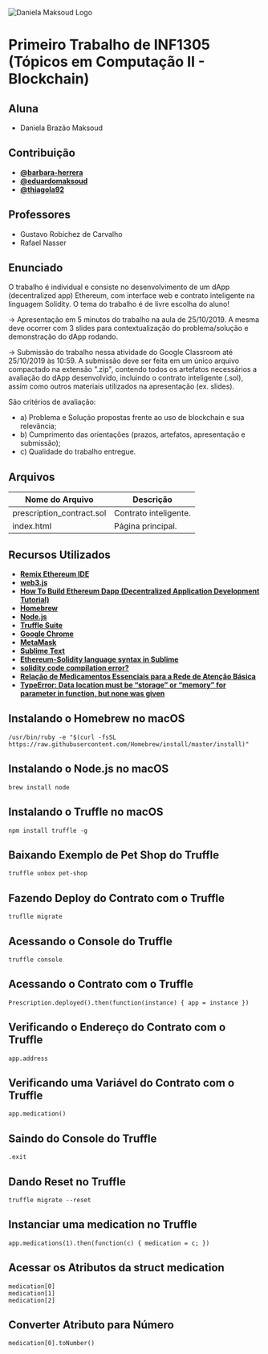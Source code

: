 ![Daniela Maksoud Logo](http://sempregatas.com.br/imagens/Logo.png)

# Primeiro Trabalho de INF1305 (Tópicos em Computação II - Blockchain)

## Aluna

- Daniela Brazão Maksoud

## Contribuição

- **[@barbara-herrera](https://github.com/barbara-herrera)**
- **[@eduardomaksoud](https://github.com/eduardomaksoud)**
- **[@thiagola92](https://github.com/thiagola92)**

## Professores

- Gustavo Robichez de Carvalho
- Rafael Nasser

## Enunciado

O trabalho é individual e consiste no desenvolvimento de um dApp (decentralized app) Ethereum, com interface web e contrato inteligente na linguagem Solidity. O tema do trabalho é de livre escolha do aluno!

-> Apresentação em 5 minutos do trabalho na aula de 25/10/2019. A mesma deve ocorrer com 3 slides para contextualização do problema/solução e demonstração do dApp rodando. 

-> Submissão do trabalho nessa atividade do Google Classroom até 25/10/2019 às 10:59. A submissão deve ser feita em um único arquivo compactado na extensão ".zip", contendo todos os artefatos necessários a avaliação do dApp desenvolvido, incluindo o contrato inteligente (.sol), assim como outros materiais utilizados na apresentação (ex. slides).

São critérios de avaliação: 
- a) Problema e Solução propostas frente ao uso de blockchain e sua relevância;
- b) Cumprimento das orientações (prazos, artefatos, apresentação e submissão);
- c) Qualidade do trabalho entregue.

## Arquivos

| Nome do Arquivo | Descrição |
| ------------- | ------------- |
| prescription_contract.sol  | Contrato inteligente. |
| index.html | Página principal.  |

## Recursos Utilizados

- **[Remix Ethereum IDE](https://remix.ethereum.org/)**
- **[web3.js](https://web3js.readthedocs.io/)**
- **[How To Build Ethereum Dapp (Decentralized Application Development Tutorial)](https://www.youtube.com/watch?v=3681ZYbDSSk&feature=youtu.be)**
- **[Homebrew](https://brew.sh/index_pt-br)**
- **[Node.js](https://nodejs.org/en/)**
- **[Truffle Suite](https://www.trufflesuite.com/)**
- **[Google Chrome](https://www.google.com/intl/pt-BR/chrome/)**
- **[MetaMask](https://metamask.io/)**
- **[Sublime Text](https://www.sublimetext.com/)**
- **[Ethereum-Solidity language syntax in Sublime](https://medium.com/coinmonks/ethereum-solidity-language-syntax-in-sublime-1532e6f3646d)**
- **[solidity code compilation error?](https://ethereum.stackexchange.com/questions/66104/solidity-code-compilation-error)**
- **[Relação de Medicamentos Essenciais para a Rede de Atenção Básica](http://www2.fm.usp.br/gdc/docs/cseb_17_REMUME_Rede_Basica.pdf)**
- **[TypeError: Data location must be “storage” or “memory” for parameter in function, but none was given
](https://ethereum.stackexchange.com/questions/63294/typeerror-data-location-must-be-storage-or-memory-for-parameter-in-function)**

## Instalando o Homebrew no macOS

```
/usr/bin/ruby -e "$(curl -fsSL https://raw.githubusercontent.com/Homebrew/install/master/install)"
```

## Instalando o Node.js no macOS

```
brew install node
```

## Instalando o Truffle no macOS

```
npm install truffle -g
```

## Baixando Exemplo de Pet Shop do Truffle

```
truffle unbox pet-shop
```

## Fazendo Deploy do Contrato com o Truffle

```
truflle migrate
```

## Acessando o Console do Truffle

```
truffle console
```

## Acessando o Contrato com o Truffle

``` 
Prescription.deployed().then(function(instance) { app = instance })
```

## Verificando o Endereço do Contrato com o Truffle

```
app.address
```

## Verificando uma Variável do Contrato com o Truffle

```
app.medication()
```

## Saindo do Console do Truffle

```
.exit
```

## Dando Reset no Truffle

```
truffle migrate --reset
```

## Instanciar uma medication no Truffle

```
app.medications(1).then(function(c) { medication = c; })
```

## Acessar os Atributos da struct medication

```
medication[0]
medication[1]
medication[2]
```

## Converter Atributo para Número

```
medication[0].toNumber()
```
